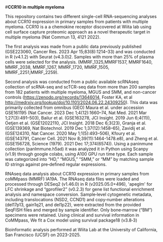 #**CCR10 in multiple myeloma**

This repository contains two different single-cell RNA-sequencing analyses about CCR10 expression in primary samples from patients with multiple myeloma. CCR10 is a a chemokine receptor discovered at Wiita lab using cell surface capture proteomic approach as a novel therapeutic target in multiple myeloma (Nat Commun 13, 4121 2022). 

The first analysis was made from a public data previously published (GSE223060, Cancer Res. 2023 Apr 15;83(8):1214–33) and was conducted in R (v4.1.2) with Seurat (v4.3.0)2. Samples with more than 25% of plasma cells were selected for the analysis. (MMRF_1325,MMRF1537,   MMRF1640,   MMRF_2038,   MMRF_1267,   MMRF_1720,   MMRF_1505,   MMRF_2251,MMRF_2259).

Second analysis was conducted from a public available scRNAseq collection of scRNA-seq and scTCR-seq data from more than 200 samples from 182 patients with multiple myeloma, MGUS and SMM, and non-cancer controls (https://zenodo.org/records/13646014, Foster KA, et al http://medrxiv.org/lookup/doi/10.1101/2024.06.22.24309250). This data was primarily collected from  omnibus (GEO) Maura et al. under accession GSE161195 (Nat Cancer. 2023 Dec 1;4(12):1660–74, Nat Med. 2021 Mar 1;27(3):491–503), Bailur et al. (GSE163278, JCI Insight. 2019 Jun 6;4(11)), Oetjen et al. (GSE12022110, JCI Insight. 2018 Dec 6;3(23), Granja et al. (GSE139369, Nat Biotechnol. 2019 Dec 1;37(12):1458–65), Zavidij et al. (GSE124310, Nat Cancer. 2020 May 1;1(5):493–506), Kfoury   et   al.   (GSE143791, Cancer Cell. 2021 Nov 8;39(11):1464-1478.e8),   and   Zheng   et   al.   (GSE156728, Science (1979). 2021 Dec 17;374(6574)).   Using   a   paninmune   collection (panImmune.h5ad) it was analyzed it in Python using Scanpy (v1.9) through google colabs, using A100 GPU run time type. Each sample was categorized into “HD,” “MGUS,” “SMM,” or “MM” by matching sample
ID strings against pre‐defined regular expressions.

RNAseq data analysis about CCR10 expression in primary samples from coMMpass (MMRF) IA19A. The RNAseq data files were loaded and processed through DESeq2 (v1.46.0) in R (v2025.05.0+496), 'apeglm' for LFC shrinkage and “gprofiler2” (v0.2.3) for gene list functional enrichment analysis and namespace conversion. Sample‐level cytogenetic metadata, including translocations (NSD2, CCND1) and copy‐number alterations (del17p13, gain1q21, and del1p22), were extracted from the provided SeqFISH files and merged by sample identifier. Only bone‐marrow (“BM”) specimens were retained. Using clinical and survival information in CoMMpass, We fit a Cox model using survival package18 (v3.8‐3) 

Bioinformatic analysis performed at Wiita Lab at the University of California, San Francisco (UCSF) on 2023-2025.

